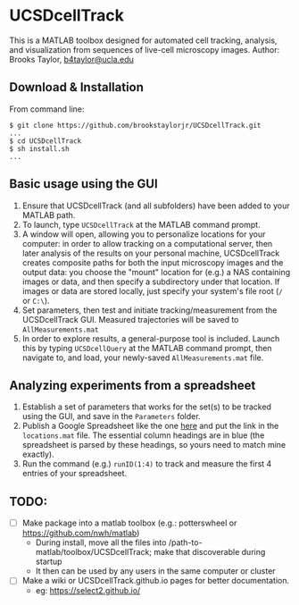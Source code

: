 # UCSDcellTrack
This is a MATLAB toolbox designed for automated cell tracking, analysis, and visualization from sequences of live-cell microscopy images.
Author: Brooks Taylor, b4taylor@ucla.edu

## Download & Installation
From command line:

```
$ git clone https://github.com/brookstaylorjr/UCSDcellTrack.git
...
$ cd UCSDcellTrack
$ sh install.sh
...
```

## Basic usage using the GUI
1. Ensure that UCSDcellTrack (and all subfolders) have been added to your MATLAB path.
2. To launch, type `UCSDcellTrack` at the MATLAB command prompt.
3. A window will open, allowing you to personalize locations for your computer: in order to allow tracking on a computational server, then later analysis of the results on your personal machine, UCSDcellTrack creates composite paths for both the input microscopy images and the output data: you choose the "mount" location for (e.g.) a NAS containing images or data, and then specify a subdirectory under that location. If images or data are stored locally, just specify your system's file root (`/` or `C:\`).
4. Set parameters, then test and initiate tracking/measurement from the UCSDcellTrack GUI. Measured trajectories will be saved to `AllMeasurements.mat`
5. In order to explore results, a general-purpose tool is included. Launch this by typing `UCSDcellQuery` at the MATLAB command prompt, then navigate to, and load, your newly-saved `AllMeasurements.mat` file.

## Analyzing experiments from a spreadsheet
1. Establish a set of parameters that works for the set(s) to be tracked using the GUI, and save in the `Parameters` folder.
2. Publish a Google Spreadsheet like the one [here](https://docs.google.com/spreadsheets/d/10o_d9HN8dhw8bX4tbGxFBJ63ju7tODVImZWNrnewmwY/edit#gid=0) and put the link in the `locations.mat` file. The essential column headings are in blue (the spreadsheet is parsed by these headings, so yours need to match mine exactly).
3. Run the command (e.g.) `runID(1:4)` to track and measure the first 4 entries of your spreadsheet.


## TODO:
* [ ] Make package into a matlab toolbox (e.g.: potterswheel or https://github.com/nwh/matlab)
  + During install, move all the files into /path-to-matlab/toolbox/UCSDcellTrack; make that discoverable during startup 
  + It then can be used by any users in the same computer or cluster 
* [ ] Make a wiki or UCSDcellTrack.github.io pages for better documentation. 
  + eg: https://select2.github.io/
